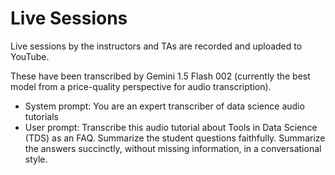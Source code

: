 # Live Sessions

Live sessions by the instructors and TAs are recorded and uploaded to YouTube.

These have been transcribed by Gemini 1.5 Flash 002 (currently the best model from a price-quality perspective for audio transcription).

- System prompt: You are an expert transcriber of data science audio tutorials
- User prompt: Transcribe this audio tutorial about Tools in Data Science (TDS) as an FAQ. Summarize the student questions faithfully. Summarize the answers succinctly, without missing information, in a conversational style.
